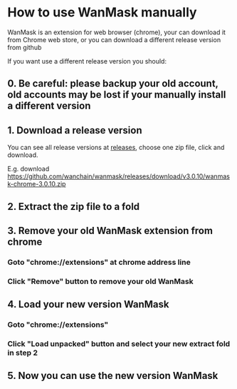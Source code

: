 # How to use WanMask manually

WanMask is an extension for web browser (chrome), your can download it from Chrome web store, or you can download a different release version from github

If you want use a different release version you should:

## 0. Be careful: please backup your old account, old accounts may be lost if your manually install a different version

## 1. Download a release version

You can see all release versions at [releases](https://github.com/wanchain/wanmask/releases), choose one zip file, click and download.

E.g. download https://github.com/wanchain/wanmask/releases/download/v3.0.10/wanmask-chrome-3.0.10.zip

## 2. Extract the zip file to a fold

## 3. Remove your old WanMask extension from chrome

### Goto "chrome://extensions" at chrome address line

### Click "Remove" button to remove your old WanMask


## 4. Load your new version WanMask

### Goto "chrome://extensions"

### Click "Load unpacked" button and select your new extract fold in step 2

## 5. Now you can use the new version WanMask
